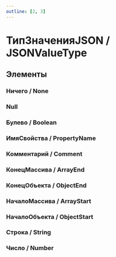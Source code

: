 ```yaml
---
outline: [2, 3]
---
```


# ТипЗначенияJSON / JSONValueType


## Элементы


### Ничего / None


### Null


### Булево / Boolean


### ИмяСвойства / PropertyName


### Комментарий / Comment


### КонецМассива / ArrayEnd


### КонецОбъекта / ObjectEnd


### НачалоМассива / ArrayStart


### НачалоОбъекта / ObjectStart


### Строка / String


### Число / Number

